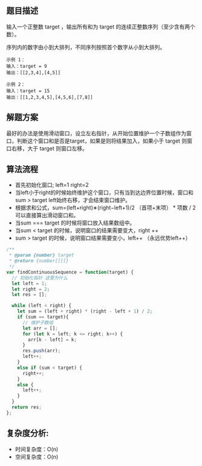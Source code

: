 ## 题目描述

输入一个正整数 target ，输出所有和为 target 的连续正整数序列（至少含有两个数）。

序列内的数字由小到大排列，不同序列按照首个数字从小到大排列。

```
示例 1：
输入：target = 9
输出：[[2,3,4],[4,5]]
```

```
示例 2：
输入：target = 15
输出：[[1,2,3,4,5],[4,5,6],[7,8]]
```

## 解题方案

最好的办法是使用滑动窗口，设立左右指针，从开始位置维护一个子数组作为窗口，判断这个窗口和是否是target，如果是则将结果加入，如果小于 target 则窗口右移，大于 target 则窗口左移。

## 算法流程
- 首先初始化窗口; left=1 right=2
- 当left小于right的时候始终维护这个窗口，只有当到达边界位置时候，窗口和sum > target left始终右移，才会结束窗口维护。
- 根据求和公式，sum=(left+right)∗(right−left+1)/2 （首项+末项） * 项数 / 2可以直接算出滑动窗口和。
- 当sum === target 的时候将窗口放入结果数组中。
- 当sum < target 的时候，说明窗口的结果需要变大，right ++
- sum > target 的时候，说明窗口结果需要变小，left++ （永远优势left++）

```js
/**
 * @param {number} target
 * @return {number[][]}
 */
var findContinuousSequence = function(target) {
  // 初始化指针 这里为什么
  let left = 1;
  let right = 2;
  let res = [];

  while (left < right) {
    let sum = (left + right) * (right - left + 1) / 2;
    if (sum == target){
      // 维护子数组
      let arr = [];
      for (let k = left; k <= right; k++) {
        arr[k - left] = k;
      }
      res.push(arr);
      left++;
    }
    else if (sum < target) {
      right++;
    }
    else {
      left++;
    }
  }
  return res;
};
```
## 复杂度分析:
- 时间复杂度：O(n)
- 空间复杂度：O(n)